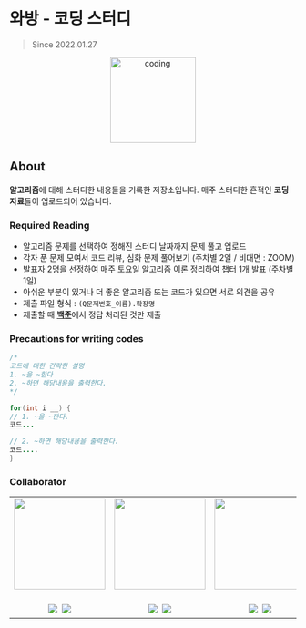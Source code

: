 # 와방 - 코딩 스터디

> Since 2022.01.27

<p align="center">
  <img src="https://user-images.githubusercontent.com/66001046/152260938-51b1334f-297f-4092-8f37-f02dc9cd3a07.png" alt="coding" width="150px" />
</p>



## About
**알고리즘**에 대해 스터디한 내용들을 기록한 저장소입니다. 매주 스터디한 흔적인 **코딩 자료**들이 업로드되어 있습니다.

### Required Reading
- 알고리즘 문제를 선택하여 정해진 스터디 날짜까지 문제 풀고 업로드
- 각자 푼 문제 모여서 코드 리뷰, 심화 문제 풀어보기 (주차별 2일 / 비대면 : ZOOM)
- 발표자 2명을 선정하여 매주 토요일 알고리즘 이론 정리하여 챕터 1개 발표 (주차별 1일)
- 아쉬운 부분이 있거나 더 좋은 알고리즘 또는 코드가 있으면 서로 의견을 공유
- 제출 파일 형식 : `(Q문제번호_이름).확장명`
- 제출할 때 [**백준**](https://www.acmicpc.net/)에서 정답 처리된 것만 제출

### Precautions for writing codes
```java
/*
코드에 대한 간략한 설명
1. ~을 ~한다
2. ~하면 해당내용을 출력한다.
*/

for(int i __) {
// 1. ~을 ~한다.
코드...

// 2. ~하면 해당내용을 출력한다.
코드....
}
```

### Collaborator
<table align="center">
	<tr>
		<td><img src="https://github.com/bohongu.png" width="160"></td>
		<td><img src="https://github.com/tkdalsgks.png" width="160"></td>
		<td><img src="https://github.com/yuuulya.png" width="160"></td>
		<td><img src="https://github.com/jihye-12.png" width="160"></td>
		<td><img src="https://github.com/martin1341.png" width="160"></td>
	</tr>
	<tr>
		<td align="center"><br>
		<a href="https://github.com/bohongu"><img src="https://img.shields.io/badge/GitHub-181717?style=flat&logo=github&logoColor=white" /></a>&nbsp;
		<a href="https://bohongu.tistory.com"><img src="https://img.shields.io/badge/Blog-ED1C24?style=flat&logo=bitdefender&logoColor=white" /></a>
		</td>
		<td align="center"><br>
		<a href="https://github.com/tkdalsgks"><img src="https://img.shields.io/badge/GitHub-181717?style=flat&logo=github&logoColor=white" /></a>&nbsp;
		<a href="https://tkdalsgks.github.io"><img src="https://img.shields.io/badge/Blog-ED1C24?style=flat&logo=bitdefender&logoColor=white" /></a>
		</td>
		<td align="center"><br>
		<a href="https://github.com/yuuulya"><img src="https://img.shields.io/badge/GitHub-181717?style=flat&logo=github&logoColor=white" /></a>&nbsp;
		<a href="https://bluepinetree.tistory.com"><img src="https://img.shields.io/badge/Blog-ED1C24?style=flat&logo=bitdefender&logoColor=white" /></a>
		</td>
		<td align="center"><br>
		<a href="https://github.com/jihye-12"><img src="https://img.shields.io/badge/GitHub-181717?style=flat&logo=github&logoColor=white" /></a>&nbsp;
		<a href="https://wisecodinglife.tistory.com"><img src="https://img.shields.io/badge/Blog-ED1C24?style=flat&logo=bitdefender&logoColor=white" /></a>
		</td>
		<td  align="center"><br>
		<a href="https://github.com/martin1341"><img src="https://img.shields.io/badge/GitHub-181717?style=flat&logo=github&logoColor=white" /></a>
		</td>
	</tr>
</table>
